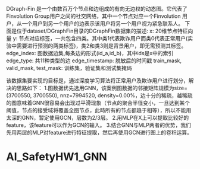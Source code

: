 DGraph-Fin 是一个由数百万个节点和边组成的有向无边权的动态图。它代表了Finvolution Group用户之间的社交网络，其中一个节点对应一个Finvolution 用户，从一个用户到另一个用户的边表示该用户将另一个用户视为紧急联系人。 下面是位于dataset/DGraphFin目录的DGraphFin数据集的描述:
x:  20维节点特征向量
y:  节点对应标签，一共包含四类。其中类1代表欺诈用户而类0代表正常用户(实验中需要进行预测的两类标签)，类2和类3则是背景用户，即无需预测其标签。
edge_index:  图数据边集,每条边的形式(id_a,id_b)，其中ids是x中的索引
edge_type: 共11种类型的边
edge_timestamp: 脱敏后的时间戳
train_mask, valid_mask, test_mask: 训练集，验证集和测试集掩码

该数据集要实现的目标是，通过深度学习算法将正常用户及欺诈用户进行划分，解决的思路如下：
1.图数据优先选用GNN，该案例图数据的邻接矩阵规模为size=(3700550, 3700550), nnz=7994520, density=0.00%，边十分的稀疏，越稀疏的图意味着GNN很容易会出现过平滑现象（节点的聚合半径变小，一旦达到某个阈值，节点的接受域将覆盖全图节点，此時所有的节点都趋于相等），所以不能用太深的GNN，暂定使用GCN，层数为2/3层。
2.用MLP在X上可以提取比较好的feature，该feature可以作为GCN的输入。
3.结合GNN与MLP两者的优势，我们先用两层的MLP对feature进行特征提取，然后再使用GCN进行图上的卷积运算。
# AI_SafetyHW1_GNN

